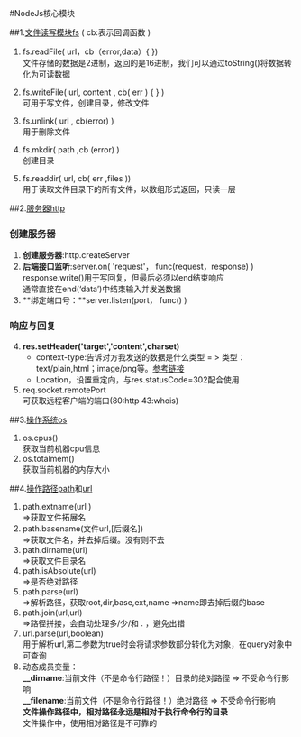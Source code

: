 #NodeJs核心模块


##1.[文件读写模块fs](https://nodejs.org/dist/latest-v12.x/docs/api/fs.html)
( cb:表示回调函数 ) 
1. fs.readFile( url，cb（error,data）{ })  
文件存储的数据是2进制，返回的是16进制，我们可以通过toString()将数据转化为可读数据　　

2. fs.writeFile( url, content , cb( err ) { } )  
可用于写文件，创建目录，修改文件  
  
3. fs.unlink( url , cb(error) )  
用于删除文件

4. fs.mkdir( path ,cb (error) )  
创建目录

5. fs.readdir( url, cb( err ,files ))  
用于读取文件目录下的所有文件，以数组形式返回，只读一层


##2.[服务器http](https://nodejs.org/dist/latest-v12.x/docs/api/http.html)  
### 创建服务器 
1. **创建服务器**:http.createServer  
2. **后端接口监听**:server.on( 'request'， func(request，response) )  
response.write()用于写回复，但最后必须以end结束响应   
通常直接在end(‘data’)中结束输入并发送数据 
3. **绑定端口号：**server.listen(port， func() )  
### 响应与回复  
4. **res.setHeader('target','content',charset)**  
   + context-type:告诉对方我发送的数据是什么类型 = > 类型：text/plain,html；image/png等。[参考链接](http://tool.oschina.net/commons)  
   + Location，设置重定向，与res.statusCode=302配合使用
5. req.socket.remotePort  
可获取远程客户端的端口(80:http 43:whois)


##3.[操作系统os](https://nodejs.org/dist/latest-v12.x/docs/api/os.html)  
1. os.cpus()  
获取当前机器cpu信息  
2. os.totalmem()  
获取当前机器的内存大小  


##4.[操作路径path](https://nodejs.org/dist/latest-v12.x/docs/api/path.html)和[url]()  
1. path.extname(url )  
=>获取文件拓展名　　
2. path.basename(文件url,[后缀名])  
=>获取文件名，并去掉后缀。没有则不去  
3. path.dirname(url)  
=>获取文件目录名  
4. path.isAbsolute(url)  
=>是否绝对路径  
5. path.parse(url)  
=>解析路径，获取root,dir,base,ext,name =>name即去掉后缀的base  
6. path.join(url,url)  
=>路径拼接，会自动处理多/少/和 . ，避免出错   
7. url.parse(url,boolean)  
用于解析url,第二参数为true时会将请求参数部分转化为对象，在query对象中可查询  
8. 动态成员变量：  
**__dirname**:当前文件（不是命令行路径！）目录的绝对路径  => 不受命令行影响   
**__filename**:当前文件（不是命令行路径！）绝对路径 => 不受命令行影响  
**文件操作路径中，相对路径永远是相对于执行命令行的目录**  
文件操作中，使用相对路径是不可靠的
